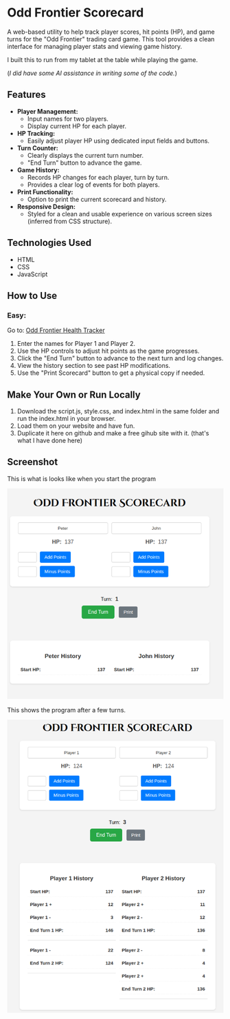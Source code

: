 # Odd Frontier Scorecard

A web-based utility to help track player scores, hit points (HP), and game turns for the "Odd Frontier" trading card game. This tool provides a clean interface for managing player stats and viewing game history.

I built this to run from my tablet at the table while playing the game.  

(*I did have some AI assistance in writing some of the code.*)

## Features

*   **Player Management:**
    *   Input names for two players.
    *   Display current HP for each player.
*   **HP Tracking:**
    *   Easily adjust player HP using dedicated input fields and buttons.
*   **Turn Counter:**
    *   Clearly displays the current turn number.
    *   "End Turn" button to advance the game.
*   **Game History:**
    *   Records HP changes for each player, turn by turn.
    *   Provides a clear log of events for both players.
*   **Print Functionality:**
    *   Option to print the current scorecard and history.
*   **Responsive Design:**
    *   Styled for a clean and usable experience on various screen sizes (inferred from CSS structure).

## Technologies Used

*   HTML
*   CSS
*   JavaScript

## How to Use

### Easy: 
Go to: [Odd Frontier Health Tracker](https://sunshine144.github.io/Odd-frontier-hp-tracker/)


1.  Enter the names for Player 1 and Player 2.
2. Use the HP controls to adjust hit points as the game progresses.
3.  Click the "End Turn" button to advance to the next turn and log changes.
4.  View the history section to see past HP modifications.
5.  Use the "Print Scorecard" button to get a physical copy if needed.

## Make Your Own or Run Locally
1. Download the script.js, style.css, and index.html in the same folder and run the index.html in your browser.
2. Load them on your website and have fun.
3. Duplicate it here on github and make a free gihub site with it.  (that's what I have done here)

## Screenshot

This is what is looks like when you start the program

![Odd Frontier Beginning](/.images/Game-Start.png)

This shows the program after a few turns.

![Odd Frontier continued](/.images/gameplayexample.png)





